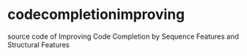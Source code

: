 # codecompletionimproving
source code of Improving Code Completion by Sequence Features and Structural Features
